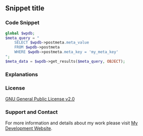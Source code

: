 ## Snippet title

### Code Snippet

```php
global $wpdb;
$meta_query = "
    SELECT $wpdb->postmeta.meta_value 
    FROM $wpdb->postmeta 
    WHERE $wpdb->postmeta.meta_key = 'my_meta_key'
";
$meta_data = $wpdb->get_results($meta_query, OBJECT);
```
### Explanations

### License

[GNU General Public License v2.0](https://github.com/dedewiweka/snippets/blob/main/LICENSE)

### Support and Contact

For more information and details about my work please visit [My Development Website](https://dede.wiweka.com/development).